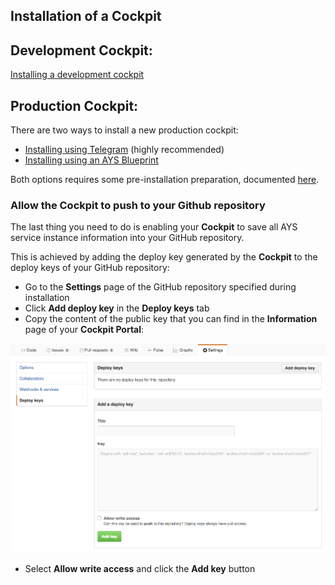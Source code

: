 ## Installation of a Cockpit

## Development Cockpit:
 [Installing a development cockpit](Using-Cuisine/using-cuisine.md)


## Production Cockpit:

There are two ways to install a new production cockpit:

- [Installing using Telegram](Using-Telegram/using-Telegram.md) (highly recommended)
- [Installing using an AYS Blueprint](Using-Blueprint/using-blueprint.md)

Both options requires some pre-installation preparation, documented [here](prep/prep.md).

### Allow the Cockpit to push to your Github repository

The last thing you need to do is enabling your **Cockpit** to save all AYS service instance information into your GitHub repository.

This is achieved by adding the deploy key generated by the **Cockpit** to the deploy keys of your GitHub repository:

- Go to the **Settings** page of the GitHub repository specified during installation
- Click **Add deploy key** in the **Deploy keys** tab
- Copy the content of the public key that you can find in the **Information** page of your **Cockpit Portal**:

![](Add-a-deply-key.png)

- Select **Allow write access** and click the **Add key** button
